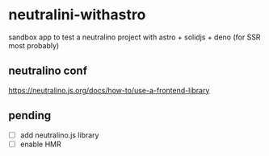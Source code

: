 # neutralini-withastro

sandbox app to test a neutralino project with astro + solidjs + deno (for SSR most probably)

## neutralino conf

https://neutralino.js.org/docs/how-to/use-a-frontend-library

## pending

- [ ] add neutralino.js library
- [ ] enable HMR
